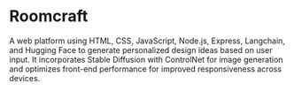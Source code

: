# Roomcraft
A web platform using HTML, CSS, JavaScript, Node.js, Express, Langchain, and Hugging Face to generate personalized design ideas based on user input. It incorporates Stable Diffusion with ControlNet for image generation and optimizes front-end performance for improved responsiveness across devices.
